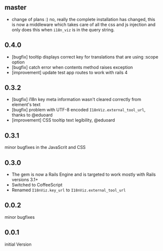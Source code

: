 ## master

* change of plans :) no, really the complete installation has changed, this is
now a middleware which takes care of all the css and js injection and only does
this when `i18n_viz` is in the query string.

## 0.4.0

* [bugfix] tooltip displays correct key for translations that are using :scope option
* [bugfix] catch error when contents method raises exception
* [improvement] update test app routes to work with rails 4

## 0.3.2

* [bugfix] i18n key meta information wasn't cleared correctly from element's text
* [bugfix] problem with UTF-8 encoded `I18nViz.external_tool_url`, thanks to @eduoard
* [improvement] CSS tooltip text legibility, @eduoard

## 0.3.1

minor bugfixes in the JavaScrit and CSS

## 0.3.0

* The gem is now a Rails Engine and is targeted to work mostly with Rails versions 3.1+
* Switched to CoffeeScript
* Renamed `I18nViz.key_url` to `I18nViz.external_tool_url`

## 0.0.2

minor bugfixes

## 0.0.1

initial Version
